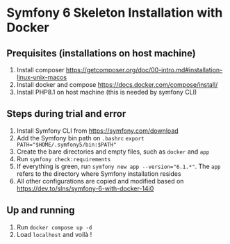 # Symfony 6 Skeleton Installation with Docker

## Prequisites (installations on host machine)

1. Install composer https://getcomposer.org/doc/00-intro.md#installation-linux-unix-macos
2. Install docker and compose https://docs.docker.com/compose/install/ 
3. Install PHP8.1 on host machine (this is needed by symfony CLI)

## Steps during trial and error

1. Install Symfony CLI from https://symfony.com/download
2. Add the Symfony bin path on `.bashrc` `export PATH="$HOME/.symfony5/bin:$PATH"`
3. Create the bare directories and empty files, such as `docker` and `app`
4. Run `symfony check:requirements` 
5. If everything is green, run `symfony new app --version="6.1.*"`. The `app` refers to the directory where Symfony installation resides
6. All other configurations are copied and modified based on https://dev.to/slns/symfony-6-with-docker-14i0

## Up and running

1. Run `docker compose up -d`
2. Load `localhost` and voilà !